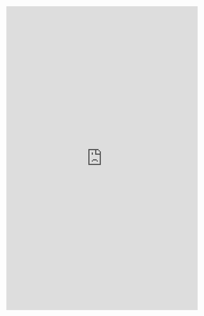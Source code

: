 <iframe class="repl" width="100%" height="800px" frameborder="0" src="https://repl.it/@azablan/alternateCase?lite=true"></iframe>
